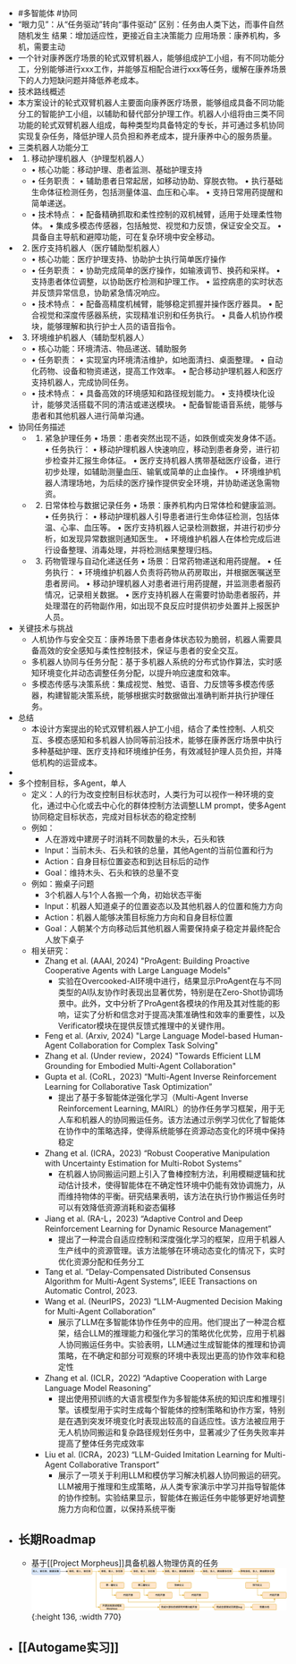 - #多智能体 #协同
- “眼力见”：从“任务驱动”转向“事件驱动”
  区别：任务由人类下达，而事件自然随机发生
  结果：增加适应性，更接近自主决策能力
  应用场景：康养机构，多机，需要主动
- 一个针对康养医疗场景的轮式双臂机器人，能够组成护工小组，有不同功能分工，分别能够进行xxx工作，并能够互相配合进行xxx等任务，缓解在康养场景下的人力短缺问题并降低养老成本。
- 技术路线概述
- 本方案设计的轮式双臂机器人主要面向康养医疗场景，能够组成具备不同功能分工的智能护工小组，以辅助和替代部分护理工作。机器人小组将由三类不同功能的轮式双臂机器人组成，每种类型均具备特定的专长，并可通过多机协同实现复杂任务，降低护理人员负担和养老成本，提升康养中心的服务质量。
- 三类机器人功能分工
- 1.	移动护理机器人（护理型机器人）
	- •	核心功能：移动护理、患者监测、基础护理支持
	- •	任务职责：
	  •	辅助患者日常起居，如移动协助、穿脱衣物。
	  •	执行基础生命体征检测任务，包括测量体温、血压和心率。
	  •	支持日常用药提醒和简单递送。
	- •	技术特点：
	  •	配备精确抓取和柔性控制的双机械臂，适用于处理柔性物体。
	  •	集成多模态传感器，包括触觉、视觉和力反馈，保证安全交互。
	  •	具备自主导航和避障功能，可在复杂环境中安全移动。
- 2.	医疗支持机器人（医疗辅助型机器人）
	- •	核心功能：医疗护理支持、协助护士执行简单医疗操作
	- •	任务职责：
	  •	协助完成简单的医疗操作，如输液调节、换药和采样。
	  •	支持患者体位调整，以协助医疗检测和护理工作。
	  •	监控病患的实时状态并反馈异常信息，协助紧急情况响应。
	- •	技术特点：
	  •	配备高精度机械臂，能够稳定抓握并操作医疗器具。
	  •	配合视觉和深度传感器系统，实现精准识别和任务执行。
	  •	具备人机协作模块，能够理解和执行护士人员的语音指令。
- 3.	环境维护机器人（辅助型机器人）
	- •	核心功能：环境清洁、物品递送、辅助服务
	- •	任务职责：
	  •	实现室内环境清洁维护，如地面清扫、桌面整理。
	  •	自动化药物、设备和物资递送，提高工作效率。
	  •	配合移动护理机器人和医疗支持机器人，完成协同任务。
	- •	技术特点：
	  •	具备高效的环境感知和路径规划能力。
	  •	支持模块化设计，能够灵活搭载不同的清洁或递送模块。
	  •	配备智能语音系统，能够与患者和其他机器人进行简单沟通。
- 协同任务描述
	- 1.	紧急护理任务
	  •	场景：患者突然出现不适，如跌倒或突发身体不适。
	  •	任务执行：
	  •	移动护理机器人快速响应，移动到患者身旁，进行初步检查并汇报生命体征。
	  •	医疗支持机器人携带基础医疗设备，进行初步处理，如辅助测量血压、输氧或简单的止血操作。
	  •	环境维护机器人清理场地，为后续的医疗操作提供安全环境，并协助递送急需物资。
	- 2.	日常体检与数据记录任务
	  •	场景：康养机构内日常体检和健康监测。
	  •	任务执行：
	  •	移动护理机器人引导患者进行生命体征检测，包括体温、心率、血压等。
	  •	医疗支持机器人记录检测数据，并进行初步分析，如发现异常数据则通知医生。
	  •	环境维护机器人在体检完成后进行设备整理、消毒处理，并将检测结果整理归档。
	- 3.	药物管理与自动化递送任务
	  •	场景：日常药物递送和用药提醒。
	  •	任务执行：
	  •	环境维护机器人负责将药物从药房取出，并根据医嘱送至患者房间。
	  •	移动护理机器人对患者进行用药提醒，并监测患者服药情况，记录相关数据。
	  •	医疗支持机器人在需要时协助患者服药，并处理潜在的药物副作用，如出现不良反应时提供初步处置并上报医护人员。
- 关键技术与挑战
	- 人机协作与安全交互：康养场景下患者身体状态较为脆弱，机器人需要具备高效的安全感知与柔性控制技术，保证与患者的安全交互。
	- 多机器人协同与任务分配：基于多机器人系统的分布式协作算法，实时感知环境变化并动态调整任务分配，以提升响应速度和效率。
	- 多模态传感与决策系统：集成视觉、触觉、语音、力反馈等多模态传感器，构建智能决策系统，能够根据实时数据做出准确判断并执行护理任务。
- 总结
	- 本设计方案提出的轮式双臂机器人护工小组，结合了柔性控制、人机交互、多模态感知和多机器人协同等前沿技术，能够在康养医疗场景中执行多种基础护理、医疗支持和环境维护任务，有效减轻护理人员负担，并降低机构的运营成本。
-
- 多个控制目标，多Agent，单人
	- 定义：人的行为改变控制目标状态时，人类行为可以视作一种环境的变化，通过中心化或去中心化的群体控制方法调整LLM prompt，使多Agent协同稳定目标状态，完成对目标状态的稳定控制
	- 例如：
		- 人在游戏中建房子时消耗不同数量的木头，石头和铁
		- Input：当前木头、石头和铁的总量，其他Agent的当前位置和行为
		- Action：自身目标位置姿态和到达目标后的动作
		- Goal：维持木头、石头和铁的总量不变
	- 例如：搬桌子问题
		- 3个机器人与1个人各搬一个角，初始状态平衡
		- Input：机器人知道桌子的位置姿态以及其他机器人的位置和施力方向
		- Action：机器人能够决策目标施力方向和自身目标位置
		- Goal：人朝某个方向移动后其他机器人需要保持桌子稳定并最终配合人放下桌子
	- 相关研究：
		- Zhang et al. (AAAI, 2024) "ProAgent: Building Proactive Cooperative Agents with Large Language Models"
			- 实验在Overcooked-AI环境中进行，结果显示ProAgent在与不同类型的AI队友协作时表现出显著优势，特别是在Zero-Shot协调场景中。此外，文中分析了ProAgent各模块的作用及其对性能的影响，证实了分析和信念对于提高决策准确性和效率的重要性，以及Verificator模块在提供反馈式推理中的关键作用。
		- Feng et al. (Arxiv, 2024) "Large Language Model-based Human-Agent Collaboration for Complex Task Solving"
		- Zhang et al. (Under review，2024) "Towards Efficient LLM Grounding for Embodied Multi-Agent Collaboration"
		- Gupta et al. (CoRL，2023) “Multi-Agent Inverse Reinforcement Learning for Collaborative Task Optimization”
			- 提出了基于多智能体逆强化学习（Multi-Agent Inverse Reinforcement Learning, MAIRL）的协作任务学习框架，用于无人车和机器人的协同搬运任务。该方法通过示例学习优化了智能体在协作中的策略选择，使得系统能够在资源动态变化的环境中保持稳定
		- Zhang et al. (ICRA，2023) “Robust Cooperative Manipulation with Uncertainty Estimation for Multi-Robot Systems”
			- 在机器人协同搬运问题上引入了鲁棒控制方法，利用模糊逻辑和扰动估计技术，使得智能体在不确定性环境中仍能有效协调施力，从而维持物体的平衡。研究结果表明，该方法在执行协作搬运任务时可以有效降低资源消耗和姿态偏移
		- Jiang et al. (RA-L，2023) “Adaptive Control and Deep Reinforcement Learning for Dynamic Resource Management”
			- 提出了一种混合自适应控制和深度强化学习的框架，应用于机器人生产线中的资源管理。该方法能够在环境动态变化的情况下，实时优化资源分配和任务分工
		- Tang et al. “Delay-Compensated Distributed Consensus Algorithm for Multi-Agent Systems”, IEEE Transactions on Automatic Control, 2023.
		- Wang et al. (NeurIPS，2023) “LLM-Augmented Decision Making for Multi-Agent Collaboration”
			- 展示了LLM在多智能体协作任务中的应用。他们提出了一种混合框架，结合LLM的推理能力和强化学习的策略优化优势，应用于机器人协同搬运任务中。实验表明，LLM通过生成智能体的推理和协调策略，在不确定和部分可观察的环境中表现出更高的协作效率和稳定性
		- Zhang et al. (ICLR，2022) “Adaptive Cooperation with Large Language Model Reasoning”
			- 提出使用预训练的大语言模型作为多智能体系统的知识库和推理引擎。该模型用于实时生成每个智能体的控制策略和协作方案，特别是在遇到突发环境变化时表现出较高的自适应性。该方法被应用于无人机协同搬运和复杂路径规划任务中，显著减少了任务失败率并提高了整体任务完成效率
		- Liu et al. (ICRA，2023) “LLM-Guided Imitation Learning for Multi-Agent Collaborative Transport”
			- 展示了一项关于利用LLM和模仿学习解决机器人协同搬运的研究。LLM被用于推理和生成策略，从人类专家演示中学习并指导智能体的协作控制。实验结果显示，智能体在搬运任务中能够更好地调整施力方向和位置，以保持系统平衡
- ## 长期Roadmap
	- 基于[[Project Morpheus]]具备机器人物理仿真的任务
	  ![多智能体协同人类完成任务路线图.png](../assets/多智能体协同人类完成任务路线图_1729992866591_0.png){:height 136, :width 770}
- ## [[Autogame实习]]